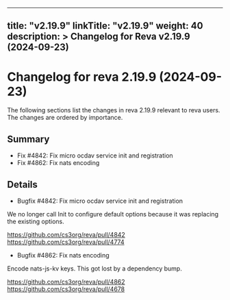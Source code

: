 
---
title: "v2.19.9"
linkTitle: "v2.19.9"
weight: 40
description: >
  Changelog for Reva v2.19.9 (2024-09-23)
---

Changelog for reva 2.19.9 (2024-09-23)
=======================================

The following sections list the changes in reva 2.19.9 relevant to
reva users. The changes are ordered by importance.

Summary
-------

*   Fix #4842: Fix micro ocdav service init and registration
*   Fix #4862: Fix nats encoding

Details
-------

*   Bugfix #4842: Fix micro ocdav service init and registration

   We no longer call Init to configure default options because it was replacing the existing
   options.

   https://github.com/cs3org/reva/pull/4842
   https://github.com/cs3org/reva/pull/4774

*   Bugfix #4862: Fix nats encoding

   Encode nats-js-kv keys. This got lost by a dependency bump.

   https://github.com/cs3org/reva/pull/4862
   https://github.com/cs3org/reva/pull/4678

